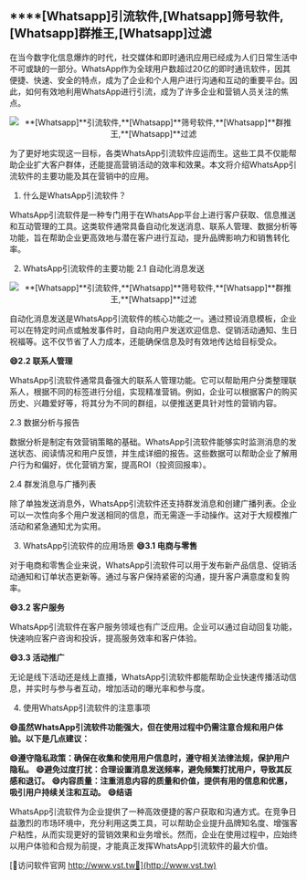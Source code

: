## ****[Whatsapp]**引流软件,**[Whatsapp]**筛号软件,**[Whatsapp]**群推王,**[Whatsapp]**过滤**

在当今数字化信息爆炸的时代，社交媒体和即时通讯应用已经成为人们日常生活中不可或缺的一部分。WhatsApp作为全球用户数超过20亿的即时通讯软件，因其便捷、快速、安全的特点，成为了企业和个人用户进行沟通和互动的重要平台。因此，如何有效地利用WhatsApp进行引流，成为了许多企业和营销人员关注的焦点。

 <center><img src="https://vst.tw/MP4/tuiguang/png/4.png" alt="**[Whatsapp]**引流软件,**[Whatsapp]**筛号软件,**[Whatsapp]**群推王,**[Whatsapp]**过滤"></center>

为了更好地实现这一目标，各类WhatsApp引流软件应运而生。这些工具不仅能帮助企业扩大客户群体，还能提高营销活动的效率和效果。本文将介绍WhatsApp引流软件的主要功能及其在营销中的应用。

1. 什么是WhatsApp引流软件？

WhatsApp引流软件是一种专门用于在WhatsApp平台上进行客户获取、信息推送和互动管理的工具。这类软件通常具备自动化发送消息、联系人管理、数据分析等功能，旨在帮助企业更高效地与潜在客户进行互动，提升品牌影响力和销售转化率。

2. WhatsApp引流软件的主要功能
2.1 自动化消息发送

 <center><img src="https://vst.tw/MP4/tuiguang/png/1.png" alt="**[Whatsapp]**引流软件,**[Whatsapp]**筛号软件,**[Whatsapp]**群推王,**[Whatsapp]**过滤"></center>

自动化消息发送是WhatsApp引流软件的核心功能之一。通过预设消息模板，企业可以在特定时间点或触发事件时，自动向用户发送欢迎信息、促销活动通知、生日祝福等。这不仅节省了人力成本，还能确保信息及时有效地传达给目标受众。

**😄2.2 联系人管理**

WhatsApp引流软件通常具备强大的联系人管理功能。它可以帮助用户分类整理联系人，根据不同的标签进行分组，实现精准营销。例如，企业可以根据客户的购买历史、兴趣爱好等，将其分为不同的群组，以便推送更具针对性的营销内容。

2.3 数据分析与报告

数据分析是制定有效营销策略的基础。WhatsApp引流软件能够实时监测消息的发送状态、阅读情况和用户反馈，并生成详细的报告。这些数据可以帮助企业了解用户行为和偏好，优化营销方案，提高ROI（投资回报率）。

2.4 群发消息与广播列表

除了单独发送消息外，WhatsApp引流软件还支持群发消息和创建广播列表。企业可以一次性向多个用户发送相同的信息，而无需逐一手动操作。这对于大规模推广活动和紧急通知尤为实用。

3. WhatsApp引流软件的应用场景
**😄3.1 电商与零售**

对于电商和零售企业来说，WhatsApp引流软件可以用于发布新产品信息、促销活动通知和订单状态更新等。通过与客户保持紧密的沟通，提升客户满意度和复购率。

**😄3.2 客户服务**

WhatsApp引流软件在客户服务领域也有广泛应用。企业可以通过自动回复功能，快速响应客户咨询和投诉，提高服务效率和客户体验。

**😄3.3 活动推广**

无论是线下活动还是线上直播，WhatsApp引流软件都能帮助企业快速传播活动信息，并实时与参与者互动，增加活动的曝光率和参与度。

4. 使用WhatsApp引流软件的注意事项

**😄虽然WhatsApp引流软件功能强大，但在使用过程中仍需注意合规和用户体验。以下是几点建议：**

**😄遵守隐私政策：确保在收集和使用用户信息时，遵守相关法律法规，保护用户隐私。**
**😄避免过度打扰：合理设置消息发送频率，避免频繁打扰用户，导致其反感和退订。**
**😄内容质量：注重消息内容的质量和价值，提供有用的信息和优惠，吸引用户持续关注和互动。**
**😄结语**

WhatsApp引流软件为企业提供了一种高效便捷的客户获取和沟通方式。在竞争日益激烈的市场环境中，充分利用这类工具，可以帮助企业提升品牌知名度、增强客户粘性，从而实现更好的营销效果和业务增长。然而，企业在使用过程中，应始终以用户体验和合规为前提，才能真正发挥WhatsApp引流软件的最大价值。


[👻访问软件官网 http://www.vst.tw👻](http://www.vst.tw)
